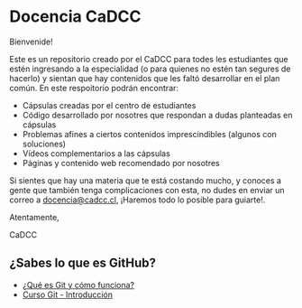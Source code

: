 # Docencia CaDCC

Bienvenide!

Este es un repositorio creado por el CaDCC para todes les estudiantes que estén ingresando a la especialidad (o para quienes no estén tan segures de hacerlo) y sientan que hay contenidos que les faltó desarrollar en el plan común.
En este respoitorio podrán encontrar:
- Cápsulas creadas por el centro de estudiantes
- Código desarrollado por nosotres que respondan a dudas planteadas en cápsulas
- Problemas afines a ciertos contenidos imprescindibles (algunos con soluciones)
- Vídeos complementarios a las cápsulas
- Páginas y contenido web recomendado por nosotres

Si sientes que hay una materia que te está costando mucho, y conoces a gente que también tenga complicaciones con esta, no dudes en enviar un correo a docencia@cadcc.cl, ¡Haremos todo lo posible para guiarte!.

Atentamente,

CaDCC

## ¿Sabes lo que es GitHub?

- [¿Qué es Git y cómo funciona?](https://www.youtube.com/watch?v=jGehuhFhtnE&t=116s)
- [Curso Git - Introducción](https://www.youtube.com/watch?v=ANF1X42_ae4)
